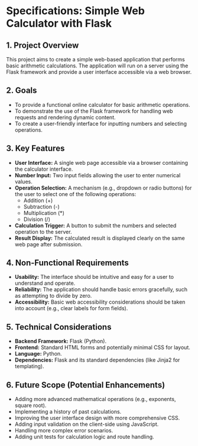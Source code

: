 # Specifications: Simple Web Calculator with Flask

## 1. Project Overview

This project aims to create a simple web-based application that performs basic arithmetic calculations. The application will run on a server using the Flask framework and provide a user interface accessible via a web browser.

## 2. Goals

* To provide a functional online calculator for basic arithmetic operations.
* To demonstrate the use of the Flask framework for handling web requests and rendering dynamic content.
* To create a user-friendly interface for inputting numbers and selecting operations.

## 3. Key Features

* **User Interface:** A single web page accessible via a browser containing the calculator interface.
* **Number Input:** Two input fields allowing the user to enter numerical values.
* **Operation Selection:** A mechanism (e.g., dropdown or radio buttons) for the user to select one of the following operations:
    * Addition (+)
    * Subtraction (-)
    * Multiplication (*)
    * Division (/)
* **Calculation Trigger:** A button to submit the numbers and selected operation to the server.
* **Result Display:** The calculated result is displayed clearly on the same web page after submission.

## 4. Non-Functional Requirements

* **Usability:** The interface should be intuitive and easy for a user to understand and operate.
* **Reliability:** The application should handle basic errors gracefully, such as attempting to divide by zero.
* **Accessibility:** Basic web accessibility considerations should be taken into account (e.g., clear labels for form fields).

## 5. Technical Considerations

* **Backend Framework:** Flask (Python).
* **Frontend:** Standard HTML forms and potentially minimal CSS for layout.
* **Language:** Python.
* **Dependencies:** Flask and its standard dependencies (like Jinja2 for templating).

## 6. Future Scope (Potential Enhancements)

* Adding more advanced mathematical operations (e.g., exponents, square root).
* Implementing a history of past calculations.
* Improving the user interface design with more comprehensive CSS.
* Adding input validation on the client-side using JavaScript.
* Handling more complex error scenarios.
* Adding unit tests for calculation logic and route handling.
